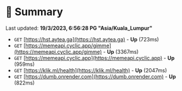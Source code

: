 # 📖 Summary
Last updated: **19/3/2023, 6:56:28 PG "Asia/Kuala_Lumpur"**

- `GET` [https://hst.aytea.ga](https://hst.aytea.ga) - **Up** (723ms)
- `GET` [https://memeapi.cyclic.app/gimme](https://memeapi.cyclic.app/gimme) - **Up** (3367ms)
- `GET` [https://memeapi.cyclic.app](https://memeapi.cyclic.app) - **Up** (959ms)
- `GET` [https://klik.ml/health](https://klik.ml/health) - **Up** (2047ms)
- `GET` [https://dumb.onrender.com](https://dumb.onrender.com) - **Up** (822ms)
